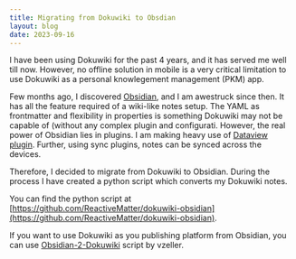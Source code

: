 ```yaml
---
title: Migrating from Dokuwiki to Obsdian
layout: blog
date: 2023-09-16
---
```


I have been using Dokuwiki for the past 4 years, and it has served me well till now. However, no offline solution in mobile is a very critical limitation to use Dokuwiki as a personal knowlegement management (PKM) app.

Few months ago, I discovered [Obsidian](https://obsidian.md), and I am awestruck since then. It has all the feature required of a wiki-like notes setup. The YAML as frontmatter and flexibility in properties is something Dokuwiki may not be capable of (without any complex plugin and configurati. However, the real power of Obsidian lies in plugins. I am making heavy use of [Dataview plugin](https://blacksmithgu.github.io/obsidian-dataview/). Further, using sync plugins, notes can be synced across the devices.

Therefore, I decided to migrate from Dokuwiki to Obsidian. During the process I have created a python script which converts my Dokuwiki notes.

You can find the python script at [https://github.com/ReactiveMatter/dokuwiki-obsidian](https://github.com/ReactiveMatter/dokuwiki-obsidian).

If you want to use Dokuwiki as you publishing platform from Obsidian, you can use [Obsidian-2-Dokuwiki](https://github.com/vzeller/obsidian2dokuwiki) script by vzeller.